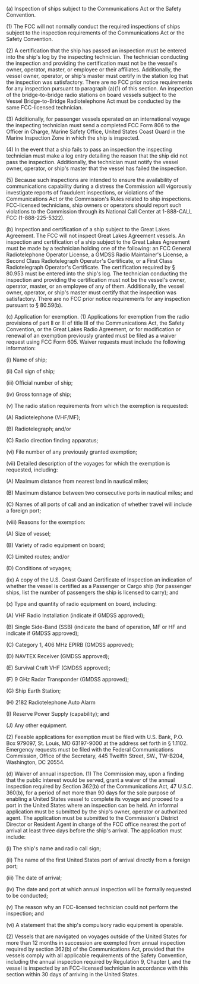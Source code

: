 (a) Inspection of ships subject to the Communications Act or the Safety Convention.

(1) The FCC will not normally conduct the required inspections of ships subject to the inspection requirements of the Communications Act or the Safety Convention.
              

(2) A certification that the ship has passed an inspection must be entered into the ship's log by the inspecting technician. The technician conducting the inspection and providing the certification must not be the vessel's owner, operator, master, or employee or their affiliates. Additionally, the vessel owner, operator, or ship's master must certify in the station log that the inspection was satisfactory. There are no FCC prior notice requirements for any inspection pursuant to paragraph (a)(1) of this section. An inspection of the bridge-to-bridge radio stations on board vessels subject to the Vessel Bridge-to-Bridge Radiotelephone Act must be conducted by the same FCC-licensed technician.

(3) Additionally, for passenger vessels operated on an international voyage the inspecting technician must send a completed FCC Form 806 to the Officer in Charge, Marine Safety Office, United States Coast Guard in the Marine Inspection Zone in which the ship is inspected.

(4) In the event that a ship fails to pass an inspection the inspecting technician must make a log entry detailing the reason that the ship did not pass the inspection. Additionally, the technician must notify the vessel owner, operator, or ship's master that the vessel has failed the inspection.

(5) Because such inspections are intended to ensure the availability of communications capability during a distress the Commission will vigorously investigate reports of fraudulent inspections, or violations of the Communications Act or the Commission's Rules related to ship inspections. FCC-licensed technicians, ship owners or operators should report such violations to the Commission through its National Call Center at 1-888-CALL FCC (1-888-225-5322).

(b) Inspection and certification of a ship subject to the Great Lakes Agreement. The FCC will not inspect Great Lakes Agreement vessels. An inspection and certification of a ship subject to the Great Lakes Agreement must be made by a technician holding one of the following: an FCC General Radiotelephone Operator License, a GMDSS Radio Maintainer's License, a Second Class Radiotelegraph Operator's Certificate, or a First Class Radiotelegraph Operator's Certificate. The certification required by § 80.953 must be entered into the ship's log. The technician conducting the inspection and providing the certification must not be the vessel's owner, operator, master, or an employee of any of them. Additionally, the vessel owner, operator, or ship's master must certify that the inspection was satisfactory. There are no FCC prior notice requirements for any inspection pursuant to § 80.59(b).

(c) Application for exemption. (1) Applications for exemption from the radio provisions of part II or III of title III of the Communications Act, the Safety Convention, or the Great Lakes Radio Agreement, or for modification or renewal of an exemption previously granted must be filed as a waiver request using FCC Form 605. Waiver requests must include the following information:

(i) Name of ship;

(ii) Call sign of ship;

(iii) Official number of ship;

(iv) Gross tonnage of ship;

(v) The radio station requirements from which the exemption is requested:

(A) Radiotelephone (VHF/MF);

(B) Radiotelegraph; and/or

(C) Radio direction finding apparatus;

(vi) File number of any previously granted exemption;

(vii) Detailed description of the voyages for which the exemption is requested, including:

(A) Maximum distance from nearest land in nautical miles;

(B) Maximum distance between two consecutive ports in nautical miles; and

(C) Names of all ports of call and an indication of whether travel will include a foreign port;

(viii) Reasons for the exemption:

(A) Size of vessel;

(B) Variety of radio equipment on board;

(C) Limited routes; and/or

(D) Conditions of voyages;

(ix) A copy of the U.S. Coast Guard Certificate of Inspection an indication of whether the vessel is certified as a Passenger or Cargo ship (for passenger ships, list the number of passengers the ship is licensed to carry); and

(x) Type and quantity of radio equipment on board, including:

(A) VHF Radio Installation (indicate if GMDSS approved);

(B) Single Side-Band (SSB) (indicate the band of operation, MF or HF and indicate if GMDSS approved);

(C) Category 1, 406 MHz EPIRB (GMDSS approved);

(D) NAVTEX Receiver (GMDSS approved);
              

(E) Survival Craft VHF (GMDSS approved);

(F) 9 GHz Radar Transponder (GMDSS approved);

(G) Ship Earth Station;

(H) 2182 Radiotelephone Auto Alarm

(I) Reserve Power Supply (capability); and

(J) Any other equipment.

(2) Feeable applications for exemption must be filed with U.S. Bank, P.O. Box 979097, St. Louis, MO 63197-9000 at the address set forth in § 1.1102. Emergency requests must be filed with the Federal Communications Commission, Office of the Secretary, 445 Twelfth Street, SW., TW-B204, Washington, DC 20554.
              

(d) Waiver of annual inspection. (1) The Commission may, upon a finding that the public interest would be served, grant a waiver of the annual inspection required by Section 362(b) of the Communications Act, 47 U.S.C. 360(b), for a period of not more than 90 days for the sole purpose of enabling a United States vessel to complete its voyage and proceed to a port in the United States where an inspection can be held. An informal application must be submitted by the ship's owner, operator or authorized agent. The application must be submitted to the Commission's District Director or Resident Agent in charge of the FCC office nearest the port of arrival at least three days before the ship's arrival. The application must include:

(i) The ship's name and radio call sign;

(ii) The name of the first United States port of arrival directly from a foreign port;

(iii) The date of arrival;

(iv) The date and port at which annual inspection will be formally requested to be conducted;

(v) The reason why an FCC-licensed technician could not perform the inspection; and

(vi) A statement that the ship's compulsory radio equipment is operable.

(2) Vessels that are navigated on voyages outside of the United States for more than 12 months in succession are exempted from annual inspection required by section 362(b) of the Communications Act, provided that the vessels comply with all applicable requirements of the Safety Convention, including the annual inspection required by Regulation 9, Chapter I, and the vessel is inspected by an FCC-licensed technician in accordance with this section within 30 days of arriving in the United States.

